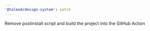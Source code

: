 ```yaml
---
'@talend/design-system': patch
---
```


Remove postinstall script and build the project into the GitHub Action
